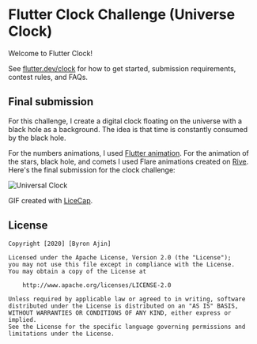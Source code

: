 # Flutter Clock Challenge (Universe Clock)

Welcome to Flutter Clock!

See [flutter.dev/clock](https://flutter.dev/clock) for how to get started, submission requirements, contest rules, and FAQs.


## Final submission  

For this challenge, I create a digital clock floating on the universe with a black hole as a background. The idea is that time is constantly consumed by the black hole.

For the numbers animations, I used [Flutter animation](https://flutter.dev/docs/development/ui/animations/tutorial).  For the animation of the stars, black hole, and comets I used Flare animations created on [Rive](https://rive.app/).
Here's the final submission for the clock challenge:

<img src='https://i.imgur.com/SCUugFK.gif' title='Universal Clock' width='' alt='Universal Clock' />

GIF created with [LiceCap](http://www.cockos.com/licecap/).


## License

    Copyright [2020] [Byron Ajin]

    Licensed under the Apache License, Version 2.0 (the "License");
    you may not use this file except in compliance with the License.
    You may obtain a copy of the License at

        http://www.apache.org/licenses/LICENSE-2.0

    Unless required by applicable law or agreed to in writing, software
    distributed under the License is distributed on an "AS IS" BASIS,
    WITHOUT WARRANTIES OR CONDITIONS OF ANY KIND, either express or implied.
    See the License for the specific language governing permissions and
    limitations under the License.
